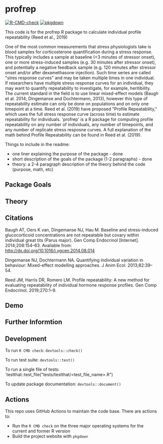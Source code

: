 # profrep
<!-- badges: start -->
  [![R-CMD-check](https://github.com/ubeattie/profrep/actions/workflows/R-CMD-check.yaml/badge.svg)](https://github.com/ubeattie/profrep/actions/workflows/R-CMD-check.yaml)
[![pkgdown](https://github.com/ubeattie/profrep/actions/workflows/pkgdown.yaml/badge.svg)](https://github.com/ubeattie/profrep/actions/workflows/pkgdown.yaml)
<!-- badges: end -->
  
This code is for the profrep R package to calculate individual profile repeatability (Reed et al., 2019) <!-- example: one-liner -->

One of the most common measurements that stress physiologists take is blood samples for corticosterone quantification during a stress response. This typically includes a sample at baseline (<3 minutes of stressor onset), one or more stress-induced samples (e.g. 30 minutes after stressor onset), and potentially a negative feedback sample (e.g. 120 minutes after stressor onset and/or after dexamethasone injection). Such time series are called "stres response curves" and may be taken multiple times in one individual. If researchers have multiple stress response curves for an individual, they may want to quantify repeatability to investigate, for example, heritibility. The current standard in the field is to use linear mixed-effect models (Baugh et al. 2014; Dingemanse and Dochtermann, 2013), however this type of repeatability estimate can only be done on populations and on only one timepoint at a time. Reed et al. (2019) have proposed "Profile Repeatability," which uses the full stress response curve (across time) to estimate repeatability for individuals. 'profrep' is a R package for computing profile repeatability on any number of individuals, any number of timepoints, and any number of replicate stress resposne curves. A full explanation of the math behind Profile Repeatability can be found in Reed et al. (2019).


Things to include in the readme:
- one liner explaining the purpose of the package - done
- short description of the goals of the package (1-2 paragraphs) - done
- theory: a 2-4 paragraph description of the theory behind the code (purpose, math, etc)

## Package Goals

<!-- put the short description here -->

## Theory

<!-- put the theory here -->

## Citations

<!-- put any citations in the theory here -->
Baugh AT, Oers K van, Dingemanse NJ, Hau M. Baseline and stress-induced glucocorticoid concentrations are not repeatable but covary within individual great tits (Parus major). Gen Comp Endocrinol [Internet]. 2014;208:154–63. Available from: http://dx.doi.org/10.1016/j.ygcen.2014.08.014

Dingemanse NJ, Dochtermann NA. Quantifying individual variation in behaviour: Mixed-effect modelling approaches. J Anim Ecol. 2013;82:39–54. 

Reed JM, Harris DR, Romero LM. Profile repeatability: A new method for evaluating repeatability of individual hormone response profiles. Gen Comp Endocrinol. 2019;270:1–9. 

<!-- don't worry about what is below this line -->

## Demo

## Further Informtion

## Development

To run `R CMD check`: `devtools::check()`

To run test suite: `devtools::test()`

To run a single file of tests: `testthat::test_file("tests/testthat/<test_file_name>.R")

To update package documentation: `devtools::document()`

## Actions

This repo uses GitHub Actions to maintain the code base. There are actions to:

- Run the `R CMD check` on the three major operating systems for the current and former R version
- Build the project website with `pkgdown`
